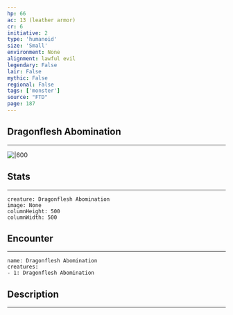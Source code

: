 ```yaml
---
hp: 66
ac: 13 (leather armor)
cr: 6
initiative: 2
type: 'humanoid'    
size: 'Small'
environment: None
alignment: lawful evil
legendary: False
lair: False
mythic: False
regional: False
tags: ['monster']
source: "FTD"
page: 187
---
```


## Dragonflesh Abomination
---

![|600](D:/Program%20Files/5e.tools/img/bestiary/FTD/Dragonflesh%20Abomination.webp)

## Stats
---

```statblock
creature: Dragonflesh Abomination
image: None
columnHeight: 500
columnWidth: 500
```

## Encounter
---

```encounter-table
name: Dragonflesh Abomination
creatures:
- 1: Dragonflesh Abomination
```

## Description
---




